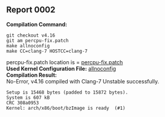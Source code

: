 ## Report 0002 #  
**Compilation Command:**
```
git checkout v4.16
git am percpu-fix.patch
make allnoconfig
make CC=clang-7 HOSTCC=clang-7
```
percpu-fix.patch location is = [percpu-fix.patch](../fix-patches/allnoconfig-percpu-fix.patch)  
**Used Kernel Configuration File:** [allnoconfig](../../../config-files/v4.16/allnoconfig)   
**Compilation Result:**  
No-Error, v4.16 compiled with Clang-7 Unstable successfully.  
```
Setup is 15468 bytes (padded to 15872 bytes).
System is 607 kB
CRC 308a0953
Kernel: arch/x86/boot/bzImage is ready  (#1)
```  
